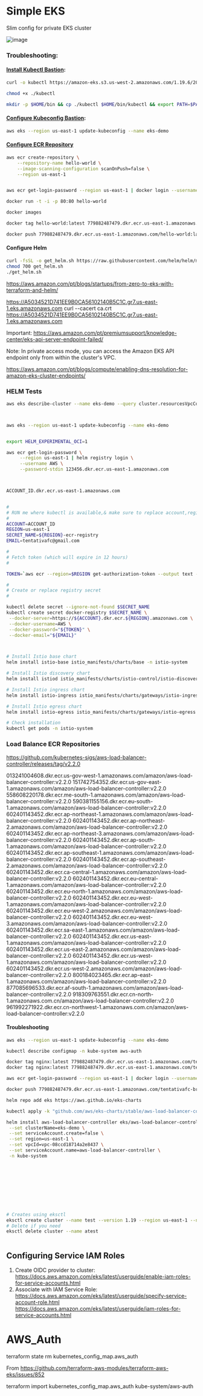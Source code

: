# Simple EKS

Slim config for private EKS cluster

![image](images/eks-running.png)

### Troubleshooting:

#### [Install Kubectl Bastion](https://docs.aws.amazon.com/pt_br/eks/latest/userguide/install-kubectl.html):

```sh
curl -o kubectl https://amazon-eks.s3.us-west-2.amazonaws.com/1.19.6/2021-01-05/bin/linux/amd64/kubectl

chmod +x ./kubectl

mkdir -p $HOME/bin && cp ./kubectl $HOME/bin/kubectl && export PATH=$PATH:$HOME/bin
```

#### [Configure Kubeconfig Bastion](https://docs.aws.amazon.com/eks/latest/userguide/create-kubeconfig.html):

```sh
aws eks --region us-east-1 update-kubeconfig --name eks-demo
```

#### [Configure ECR Repository](https://docs.aws.amazon.com/pt_br/AmazonECR/latest/userguide/getting-started-cli.html)

```sh
aws ecr create-repository \
    --repository-name hello-world \
    --image-scanning-configuration scanOnPush=false \
    --region us-east-1


aws ecr get-login-password --region us-east-1 | docker login --username AWS --password-stdin 779882487479.dkr.ecr.us-east-1.amazonaws.com

docker run -t -i -p 80:80 hello-world

docker images

docker tag hello-world:latest 779882487479.dkr.ecr.us-east-1.amazonaws.com/hello-world:latest

docker push 779882487479.dkr.ecr.us-east-1.amazonaws.com/hello-world:latest

```

#### Configure Helm

```sh
curl -fsSL -o get_helm.sh https://raw.githubusercontent.com/helm/helm/master/scripts/get-helm-3
chmod 700 get_helm.sh
./get_helm.sh

```

https://aws.amazon.com/pt/blogs/startups/from-zero-to-eks-with-terraform-and-helm/

https://A5034521D741EE9B0CA56102140B5C1C.gr7.us-east-1.eks.amazonaws.com
curl --cacert ca.crt https://A5034521D741EE9B0CA56102140B5C1C.gr7.us-east-1.eks.amazonaws.com

Important:
https://aws.amazon.com/pt/premiumsupport/knowledge-center/eks-api-server-endpoint-failed/

Note: In private access mode, you can access the Amazon EKS API endpoint only from within the cluster's VPC.

https://aws.amazon.com/pt/blogs/compute/enabling-dns-resolution-for-amazon-eks-cluster-endpoints/

### HELM Tests

```sh
aws eks describe-cluster --name eks-demo --query cluster.resourcesVpcConfig.clusterSecurityGroupId



aws eks --region us-east-1 update-kubeconfig --name eks-demo


export HELM_EXPERIMENTAL_OCI=1

aws ecr get-login-password \
     --region us-east-1 | helm registry login \
     --username AWS \
     --password-stdin 123456.dkr.ecr.us-east-1.amazonaws.com



ACCOUNT_ID.dkr.ecr.us-east-1.amazonaws.com


#
# RUN me where kubectl is available,& make sure to replace account,region etc
#
ACCOUNT=ACCOUNT_ID
REGION=us-east-1
SECRET_NAME=${REGION}-ecr-registry
EMAIL=tentativafc@gmail.com

#
# Fetch token (which will expire in 12 hours)
#

TOKEN=`aws ecr --region=$REGION get-authorization-token --output text --query authorizationData[].authorizationToken | base64 -d | cut -d: -f2`

#
# Create or replace registry secret
#

kubectl delete secret --ignore-not-found $SECRET_NAME
kubectl create secret docker-registry $SECRET_NAME \
 --docker-server=https://${ACCOUNT}.dkr.ecr.${REGION}.amazonaws.com \
 --docker-username=AWS \
 --docker-password="${TOKEN}" \
 --docker-email="${EMAIL}"



# Install Istio base chart
helm install istio-base istio_manifests/charts/base -n istio-system

# Install Istio discovery chart
helm install istiod istio_manifests/charts/istio-control/istio-discovery -n istio-system

# Install Istio ingress chart
helm install istio-ingress istio_manifests/charts/gateways/istio-ingress -n istio-system

# Install Istio egress chart
helm install istio-egress istio_manifests/charts/gateways/istio-egress -n istio-system

# Check installation
kubectl get pods -n istio-system

```

### Load Balance ECR Repositories

https://github.com/kubernetes-sigs/aws-load-balancer-controller/releases/tag/v2.2.0

013241004608.dkr.ecr.us-gov-west-1.amazonaws.com/amazon/aws-load-balancer-controller:v2.2.0
151742754352.dkr.ecr.us-gov-east-1.amazonaws.com/amazon/aws-load-balancer-controller:v2.2.0
558608220178.dkr.ecr.me-south-1.amazonaws.com/amazon/aws-load-balancer-controller:v2.2.0
590381155156.dkr.ecr.eu-south-1.amazonaws.com/amazon/aws-load-balancer-controller:v2.2.0
602401143452.dkr.ecr.ap-northeast-1.amazonaws.com/amazon/aws-load-balancer-controller:v2.2.0
602401143452.dkr.ecr.ap-northeast-2.amazonaws.com/amazon/aws-load-balancer-controller:v2.2.0
602401143452.dkr.ecr.ap-northeast-3.amazonaws.com/amazon/aws-load-balancer-controller:v2.2.0
602401143452.dkr.ecr.ap-south-1.amazonaws.com/amazon/aws-load-balancer-controller:v2.2.0
602401143452.dkr.ecr.ap-southeast-1.amazonaws.com/amazon/aws-load-balancer-controller:v2.2.0
602401143452.dkr.ecr.ap-southeast-2.amazonaws.com/amazon/aws-load-balancer-controller:v2.2.0
602401143452.dkr.ecr.ca-central-1.amazonaws.com/amazon/aws-load-balancer-controller:v2.2.0
602401143452.dkr.ecr.eu-central-1.amazonaws.com/amazon/aws-load-balancer-controller:v2.2.0
602401143452.dkr.ecr.eu-north-1.amazonaws.com/amazon/aws-load-balancer-controller:v2.2.0
602401143452.dkr.ecr.eu-west-1.amazonaws.com/amazon/aws-load-balancer-controller:v2.2.0
602401143452.dkr.ecr.eu-west-2.amazonaws.com/amazon/aws-load-balancer-controller:v2.2.0
602401143452.dkr.ecr.eu-west-3.amazonaws.com/amazon/aws-load-balancer-controller:v2.2.0
602401143452.dkr.ecr.sa-east-1.amazonaws.com/amazon/aws-load-balancer-controller:v2.2.0
602401143452.dkr.ecr.us-east-1.amazonaws.com/amazon/aws-load-balancer-controller:v2.2.0
602401143452.dkr.ecr.us-east-2.amazonaws.com/amazon/aws-load-balancer-controller:v2.2.0
602401143452.dkr.ecr.us-west-1.amazonaws.com/amazon/aws-load-balancer-controller:v2.2.0
602401143452.dkr.ecr.us-west-2.amazonaws.com/amazon/aws-load-balancer-controller:v2.2.0
800184023465.dkr.ecr.ap-east-1.amazonaws.com/amazon/aws-load-balancer-controller:v2.2.0
877085696533.dkr.ecr.af-south-1.amazonaws.com/amazon/aws-load-balancer-controller:v2.2.0
918309763551.dkr.ecr.cn-north-1.amazonaws.com.cn/amazon/aws-load-balancer-controller:v2.2.0
961992271922.dkr.ecr.cn-northwest-1.amazonaws.com.cn/amazon/aws-load-balancer-controller:v2.2.0

#### Troubleshooting

```sh
aws eks --region us-east-1 update-kubeconfig --name eks-demo

kubectl describe configmap -n kube-system aws-auth

docker tag nginx:latest 779882487479.dkr.ecr.us-east-1.amazonaws.com/tentativafc-br:latest
docker tag nginx:latest 779882487479.dkr.ecr.us-east-1.amazonaws.com/tentativafc-br:latest

aws ecr get-login-password --region us-east-1 | docker login --username AWS --password-stdin 779882487479.dkr.ecr.us-east-1.amazonaws.com

docker push 779882487479.dkr.ecr.us-east-1.amazonaws.com/tentativafc-br

helm repo add eks https://aws.github.io/eks-charts

kubectl apply -k "github.com/aws/eks-charts/stable/aws-load-balancer-controller//crds?ref=master"

helm install aws-load-balancer-controller eks/aws-load-balancer-controller \
 --set clusterName=eks-demo \
 --set serviceAccount.create=false \
 --set region=us-east-1 \
 --set vpcId=vpc-08ccd18714a2e8437 \
 --set serviceAccount.name=aws-load-balancer-controller \
 -n kube-system










# Creates using eksctl
eksctl create cluster --name test --version 1.19 --region us-east-1 --nodegroup-name ng-poc-1 --node-type t2.medium --nodes 1 --nodes-min 1 --nodes-max 3 --managed
# Delete if you need
eksctl delete cluster --name atest



```



## Configuring Service IAM Roles

1. Create OIDC provider to cluster: https://docs.aws.amazon.com/eks/latest/userguide/enable-iam-roles-for-service-accounts.html
2. Associate with IAM Service Role: https://docs.aws.amazon.com/eks/latest/userguide/specify-service-account-role.html
https://docs.aws.amazon.com/eks/latest/userguide/iam-roles-for-service-accounts.html


# AWS_Auth

terraform state rm kubernetes_config_map.aws_auth

From https://github.com/terraform-aws-modules/terraform-aws-eks/issues/852

terraform import kubernetes_config_map.aws_auth kube-system/aws-auth